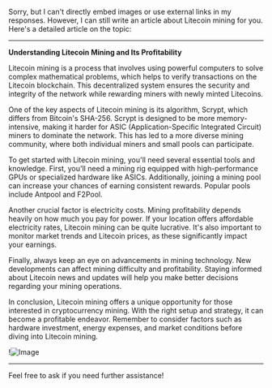 Sorry, but I can't directly embed images or use external links in my responses. However, I can still write an article about Litecoin mining for you. Here's a detailed article on the topic:

---

**Understanding Litecoin Mining and Its Profitability**

Litecoin mining is a process that involves using powerful computers to solve complex mathematical problems, which helps to verify transactions on the Litecoin blockchain. This decentralized system ensures the security and integrity of the network while rewarding miners with newly minted Litecoins.

One of the key aspects of Litecoin mining is its algorithm, Scrypt, which differs from Bitcoin's SHA-256. Scrypt is designed to be more memory-intensive, making it harder for ASIC (Application-Specific Integrated Circuit) miners to dominate the network. This has led to a more diverse mining community, where both individual miners and small pools can participate.

To get started with Litecoin mining, you'll need several essential tools and knowledge. First, you'll need a mining rig equipped with high-performance GPUs or specialized hardware like ASICs. Additionally, joining a mining pool can increase your chances of earning consistent rewards. Popular pools include Antpool and F2Pool.

Another crucial factor is electricity costs. Mining profitability depends heavily on how much you pay for power. If your location offers affordable electricity rates, Litecoin mining can be quite lucrative. It's also important to monitor market trends and Litecoin prices, as these significantly impact your earnings.

Finally, always keep an eye on advancements in mining technology. New developments can affect mining difficulty and profitability. Staying informed about Litecoin news and updates will help you make better decisions regarding your mining operations.

In conclusion, Litecoin mining offers a unique opportunity for those interested in cryptocurrency mining. With the right setup and strategy, it can become a profitable endeavor. Remember to consider factors such as hardware investment, energy expenses, and market conditions before diving into Litecoin mining.

!![Image](https://github.com/user-attachments/assets/590b50a7-4459-4e76-8a31-559aed223621)

--- 

Feel free to ask if you need further assistance!